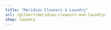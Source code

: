 ```yaml
---
title: "Meridian Cleaners & Laundry"
url: /gilbert/meridian-cleaners-and-laundry/
shop: laundry
---
```

